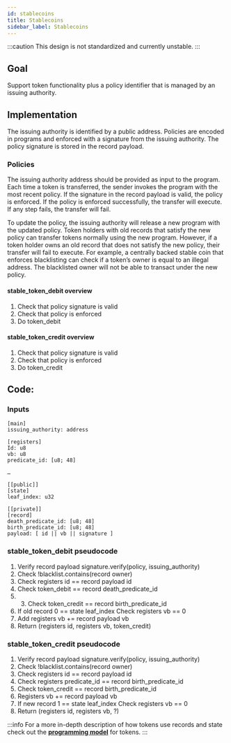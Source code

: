 ```yaml
---
id: stablecoins
title: Stablecoins
sidebar_label: Stablecoins
---
```


:::caution
This design is not standardized and currently unstable.
:::

## Goal

Support token functionality plus a policy identifier that is managed by an issuing authority.

## Implementation

The issuing authority is identified by a public address. Policies are encoded in programs and enforced with a signature from the issuing authority. The policy signature is stored in the record payload.

### Policies

The issuing authority address should be provided as input to the program. Each time a token is transferred, the sender invokes the program with the most recent policy. If the signature in the record payload is valid, the policy is enforced. If the policy is enforced successfully, the transfer will execute. If any step fails, the transfer will fail.

To update the policy, the issuing authority will release a new program with the updated policy. Token holders with old records that satisfy the new policy can transfer tokens normally using the new program. However, if a token holder owns an old record that does not satisfy the new policy, their transfer will fail to execute.
For example, a centrally backed stable coin that enforces blacklisting can check if a token’s owner is equal to an illegal address. The blacklisted owner will not be able to transact under the new policy.

#### stable_token_debit overview

1. Check that policy signature is valid
2. Check that policy is enforced
3. Do token_debit

#### stable_token_credit overview

1. Check that policy signature is valid
2. Check that policy is enforced
3. Do token_credit

## Code:

### Inputs
```leo
[main]
issuing_authority: address

[registers]
Id: u8
vb: u8
predicate_id: [u8; 48]

…

[[public]]
[state]
leaf_index: u32

[[private]]
[record]
death_predicate_id: [u8; 48]
birth_predicate_id: [u8; 48]
payload: [ id || vb || signature ]
```

### stable_token_debit pseudocode

1. Verify record payload signature.verify(policy, issuing_authority)
2. Check !blacklist.contains(record owner)
3. Check registers id == record payload id
4. Check token_debit == record death_predicate_id
5. 3. Check token_credit == record birth_predicate_id
6. If old record 0 == state leaf_index
	Check registers vb == 0
6. Add registers vb += record payload vb
7. Return (registers id, registers vb, token_credit)

### stable_token_credit pseudocode 
1. Verify record payload signature.verify(policy, issuing_authority)
2. Check !blacklist.contains(record owner)
3. Check registers id == record payload id
4. Check registers predicate_id == record birth_predicate_id
5. Check token_credit == record birth_predicate_id
6. Registers vb += record payload vb
7. If new record 1 == state leaf_index
	Check registers vb == 0
8. Return (registers id, registers vb, ?)

:::info
For a more in-depth description of how tokens use records and state check out the [**programming model**](../programming_model/01_token.md) for tokens.
:::